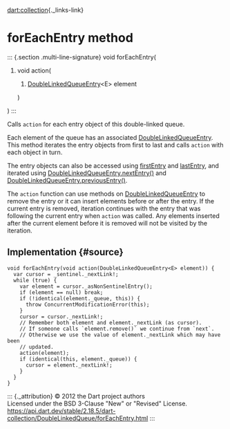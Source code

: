 [dart:collection](../../dart-collection/dart-collection-library){._links-link}

forEachEntry method
===================

::: {.section .multi-line-signature}
void forEachEntry(

1.  void action(
    1.  [DoubleLinkedQueueEntry](../doublelinkedqueueentry-class)\<E\>
        element

    )

)
:::

Calls `action` for each entry object of this double-linked queue.

Each element of the queue has an associated
[DoubleLinkedQueueEntry](../doublelinkedqueueentry-class). This method
iterates the entry objects from first to last and calls `action` with
each object in turn.

The entry objects can also be accessed using [firstEntry](firstentry)
and [lastEntry](lastentry), and iterated using
[DoubleLinkedQueueEntry.nextEntry()](../doublelinkedqueueentry/nextentry)
and
[DoubleLinkedQueueEntry.previousEntry()](../doublelinkedqueueentry/previousentry).

The `action` function can use methods on
[DoubleLinkedQueueEntry](../doublelinkedqueueentry-class) to remove the
entry or it can insert elements before or after the entry. If the
current entry is removed, iteration continues with the entry that was
following the current entry when `action` was called. Any elements
inserted after the current element before it is removed will not be
visited by the iteration.

Implementation {#source}
--------------

``` {.language-dart data-language="dart"}
void forEachEntry(void action(DoubleLinkedQueueEntry<E> element)) {
  var cursor = _sentinel._nextLink!;
  while (true) {
    var element = cursor._asNonSentinelEntry();
    if (element == null) break;
    if (!identical(element._queue, this)) {
      throw ConcurrentModificationError(this);
    }
    cursor = cursor._nextLink!;
    // Remember both element and element._nextLink (as cursor).
    // If someone calls `element.remove()` we continue from `next`.
    // Otherwise we use the value of element._nextLink which may have been
    // updated.
    action(element);
    if (identical(this, element._queue)) {
      cursor = element._nextLink!;
    }
  }
}
```

::: {._attribution}
© 2012 the Dart project authors\
Licensed under the BSD 3-Clause \"New\" or \"Revised\" License.\
<https://api.dart.dev/stable/2.18.5/dart-collection/DoubleLinkedQueue/forEachEntry.html>
:::
